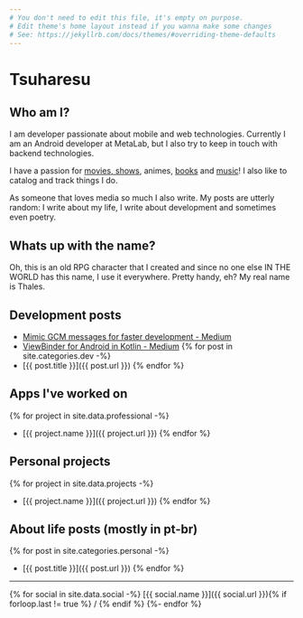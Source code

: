 ```yaml
---
# You don't need to edit this file, it's empty on purpose.
# Edit theme's home layout instead if you wanna make some changes
# See: https://jekyllrb.com/docs/themes/#overriding-theme-defaults
---
```


# Tsuharesu

## Who am I?

I am developer passionate about mobile and web technologies. Currently I am an Android
developer at MetaLab, but I also try to keep in touch with backend technologies.

I have a passion for [movies, shows](https://trakt.tv/users/tsuharesu), animes, [books](https://www.goodreads.com/tsuharesu
) and [music](https://www.last.fm/user/tsuharesu)! I also like to catalog and
track things I do.

As someone that loves media so much I also write. My posts are utterly random: I write about my
life, I write about development and sometimes even poetry.

## Whats up with the name?
Oh, this is an old RPG character that I created and since no one else IN THE WORLD has this name,
I use it everywhere. Pretty handy, eh? My real name is Thales.

## Development posts
* [Mimic GCM messages for faster development - Medium](https://medium.com/@tsuharesu/mimic-gcm-messages-for-faster-development-faadef42eb79)
* [ViewBinder for Android in
  Kotlin - Medium](https://medium.com/making-internets/viewbinder-for-android-in-kotlin-abbeae67fab3#.je8w00qx3)
{% for post in site.categories.dev -%}
* [{{ post.title }}]({{ post.url }})
{% endfor %}

## Apps I've worked on
{% for project in site.data.professional -%}
* [{{ project.name }}]({{ project.url }})
{% endfor %}

## Personal projects
{% for project in site.data.projects -%}
* [{{ project.name }}]({{ project.url }})
{% endfor %}

## About life posts (mostly in pt-br)
{% for post in site.categories.personal -%}
* [{{ post.title }}]({{ post.url }})
{% endfor %}

<hr />
<footer markdown="1">
{% for social in site.data.social -%}
[{{ social.name }}]({{ social.url }}){% if forloop.last != true %} / {% endif %}
{%- endfor %}
</footer>

